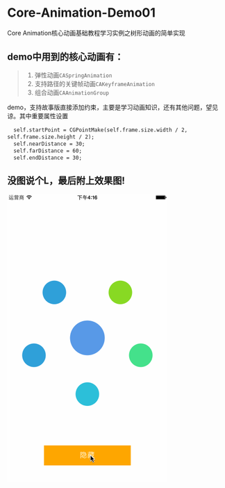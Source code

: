 # Core-Animation-Demo01
Core Animation核心动画基础教程学习实例之树形动画的简单实现
## **demo**中用到的核心动画有：  
> 1. 弹性动画`CASpringAnimation`
> 2. 支持路径的关键帧动画`CAKeyframeAnimation`
> 3. 组合动画`CAAnimationGroup`

demo，支持故事版直接添加约束，主要是学习动画知识，还有其他问题，望见谅。其中重要属性设置    
```
  self.startPoint = CGPointMake(self.frame.size.width / 2, self.frame.size.height / 2);
  self.nearDistance = 30;
  self.farDistance = 60;
  self.endDistance = 30;
```
## 没图说个L，最后附上效果图!  
![简单树形动画展示](https://github.com/AsTryE/Core-Animation-Demo01/blob/master/tree.gif)
